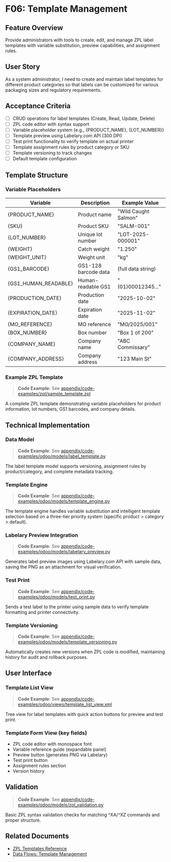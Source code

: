 # F06: Template Management

## Feature Overview
Provide administrators with tools to create, edit, and manage ZPL label templates with variable substitution, preview capabilities, and assignment rules.

## User Story
As a system administrator, I need to create and maintain label templates for different product categories so that labels can be customized for various packaging sizes and regulatory requirements.

## Acceptance Criteria
- [ ] CRUD operations for label templates (Create, Read, Update, Delete)
- [ ] ZPL code editor with syntax support
- [ ] Variable placeholder system (e.g., {PRODUCT_NAME}, {LOT_NUMBER})
- [ ] Template preview using Labelary.com API (300 DPI)
- [ ] Test print functionality to verify template on actual printer
- [ ] Template assignment rules by product category or SKU
- [ ] Template versioning to track changes
- [ ] Default template configuration

## Template Structure

### Variable Placeholders

| Variable | Description | Example Value |
|----------|-------------|---------------|
| {PRODUCT_NAME} | Product name | "Wild Caught Salmon" |
| {SKU} | Product SKU | "SALM-001" |
| {LOT_NUMBER} | Unique lot number | "LOT-2025-000001" |
| {WEIGHT} | Catch weight | "1.250" |
| {WEIGHT_UNIT} | Weight unit | "kg" |
| {GS1_BARCODE} | GS1-128 barcode data | (full data string) |
| {GS1_HUMAN_READABLE} | Human-readable GS1 | "(01)00012345..." |
| {PRODUCTION_DATE} | Production date | "2025-10-02" |
| {EXPIRATION_DATE} | Expiration date | "2025-11-02" |
| {MO_REFERENCE} | MO reference | "MO/2025/001" |
| {BOX_NUMBER} | Box number | "Box 1 of 200" |
| {COMPANY_NAME} | Company name | "ABC Commissary" |
| {COMPANY_ADDRESS} | Company address | "123 Main St" |

### Example ZPL Template

> **Code Example**: See [appendix/code-examples/zpl/sample_template.zpl](../../../appendix/code-examples/zpl/sample_template.zpl)

A complete ZPL template demonstrating variable placeholders for product information, lot numbers, GS1 barcodes, and company details.

## Technical Implementation

### Data Model

> **Code Example**: See [appendix/code-examples/odoo/models/label_template.py](../../../appendix/code-examples/odoo/models/label_template.py)

The label template model supports versioning, assignment rules by product/category, and complete metadata tracking.

### Template Engine

> **Code Example**: See [appendix/code-examples/odoo/models/template_engine.py](../../../appendix/code-examples/odoo/models/template_engine.py)

The template engine handles variable substitution and intelligent template selection based on a three-tier priority system (specific product > category > default).

### Labelary Preview Integration

> **Code Example**: See [appendix/code-examples/odoo/models/labelary_preview.py](../../../appendix/code-examples/odoo/models/labelary_preview.py)

Generates label preview images using Labelary.com API with sample data, saving the PNG as an attachment for visual verification.

### Test Print

> **Code Example**: See [appendix/code-examples/odoo/models/test_print.py](../../../appendix/code-examples/odoo/models/test_print.py)

Sends a test label to the printer using sample data to verify template formatting and printer connectivity.

### Template Versioning

> **Code Example**: See [appendix/code-examples/odoo/models/template_versioning.py](../../../appendix/code-examples/odoo/models/template_versioning.py)

Automatically creates new versions when ZPL code is modified, maintaining history for audit and rollback purposes.

## User Interface

### Template List View

> **Code Example**: See [appendix/code-examples/odoo/views/template_list_view.xml](../../../appendix/code-examples/odoo/views/template_list_view.xml)

Tree view for label templates with quick action buttons for preview and test print.

### Template Form View (key fields)
- ZPL code editor with monospace font
- Variable reference guide (expandable panel)
- Preview button (generates PNG via Labelary)
- Test print button
- Assignment rules section
- Version history

## Validation

> **Code Example**: See [appendix/code-examples/odoo/models/zpl_validation.py](../../../appendix/code-examples/odoo/models/zpl_validation.py)

Basic ZPL syntax validation checks for matching ^XA/^XZ commands and proper structure.

## Related Documents
- [ZPL Templates Reference](../reference/zpl-templates.md)
- [Data Flows: Template Management](../architecture/data-flows.md#flow-3-template-management)